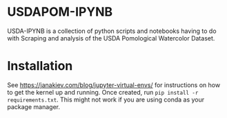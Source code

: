 # USDAPOM-IPYNB

USDA-IPYNB is a collection of python scripts and notebooks having to do with Scraping and analysis of the USDA Pomological Watercolor Dataset.

# Installation

See https://janakiev.com/blog/jupyter-virtual-envs/ for instructions on how to get the kernel up and running. Once created, run `pip install -r requirements.txt`. This might not work if you are using conda as your package manager.